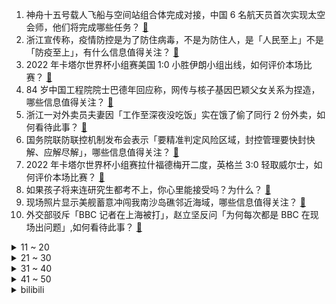 1. 神舟十五号载人飞船与空间站组合体完成对接，中国 6 名航天员首次实现太空会师，他们将完成哪些任务？ [:link:](https://www.zhihu.com/question/569319581)
2. 浙江宣传称，疫情防控是为了防住病毒，不是为防住人，是「人民至上」不是「防疫至上」，有什么信息值得关注？ [:link:](https://www.zhihu.com/question/569569027)
3. 2022 年卡塔尔世界杯小组赛美国 1:0 小胜伊朗小组出线，如何评价本场比赛？ [:link:](https://www.zhihu.com/question/569606338)
4. 84 岁中国工程院院士巴德年回应称，网传与核子基因巴颖父女关系为捏造，哪些信息值得关注？ [:link:](https://www.zhihu.com/question/569421596)
5. 浙江一对外卖员夫妻因「工作至深夜没吃饭」实在饿了偷了同行 2 份外卖，如何看待此事？ [:link:](https://www.zhihu.com/question/569522986)
6. 国务院联防联控机制发布会表示「要精准判定风险区域，封控管理要快封快解、应解尽解」，哪些信息值得关注？ [:link:](https://www.zhihu.com/question/569559663)
7. 2022 年卡塔尔世界杯小组赛拉什福德梅开二度，英格兰 3:0 轻取威尔士，如何评价本场比赛？ [:link:](https://www.zhihu.com/question/569606212)
8. 如果孩子将来连研究生都考不上，你心里能接受吗？为什么？ [:link:](https://www.zhihu.com/question/568612939)
9. 现场照片显示美舰蓄意冲闯我南沙岛礁邻近海域，哪些信息值得关注？ [:link:](https://www.zhihu.com/question/569580830)
10. 外交部驳斥「BBC 记者在上海被打」，赵立坚反问「为何每次都是 BBC 在现场出问题」,如何看待此事？ [:link:](https://www.zhihu.com/question/569592214)
<details>
<summary>11 ~ 20</summary>

11. 港媒称「西方虚伪双标」「可怜乌克兰整个国家一起陪葬」，如何评价西方多国兜个圈仍大举购入俄石油的行为？ [:link:](https://www.zhihu.com/question/569580914)
12. 为什么在二次元发源地的日本，日本社会也会歧视二次元爱好者? [:link:](https://www.zhihu.com/question/565018986)
13. 公司说你被辞退了明天不用来了，该怎么办？ [:link:](https://www.zhihu.com/question/555496006)
14. 对于曾经伤害过你的人，你还会选择原谅吗？ [:link:](https://www.zhihu.com/question/569526711)
15. 孩子大二了，还要给生活费吗？为什么？ [:link:](https://www.zhihu.com/question/566918826)
16. 为什么考四六级，翻译内容多为中国传统文化？ [:link:](https://www.zhihu.com/question/505816428)
17. 为什么听过很多大道理，却依然过不好这一生？ [:link:](https://www.zhihu.com/question/564940792)
18. 为什么好多人不喜欢听大道理? [:link:](https://www.zhihu.com/question/22253738)
19. 如果你闺蜜和其他人玩的好，越来越不和你玩，我该放弃这段友谊吗？ [:link:](https://www.zhihu.com/question/566408448)
20. 和孩子讲道理有用吗？ [:link:](https://www.zhihu.com/question/568180084)
</details>
<details>
<summary>21 ~ 30</summary>

21. 我太在意别人的看法应该怎么办？ [:link:](https://www.zhihu.com/question/547356089)
22. 为什么朋友圈很少晒四年级以上的娃？ [:link:](https://www.zhihu.com/question/462953490)
23. 2022 年卡塔尔世界杯小组赛荷兰 2:0 卡塔尔，以小组第一出线，如何评价本场比赛？ [:link:](https://www.zhihu.com/question/569606087)
24. 日媒称全球央行大举买进黄金，今年黄金购买量将创 20 世纪 60 年代以来最高水平，哪些信息值得关注？ [:link:](https://www.zhihu.com/question/568998423)
25. 劳荣枝案二审再审前，其哥哥称改判可能性极大，劳荣枝案可能改判吗？如何从法律角度解读? [:link:](https://www.zhihu.com/question/569568062)
26. 买便宜的衣服真的很丢人吗？ [:link:](https://www.zhihu.com/question/566662829)
27. 结婚之后如何把握与异性相处的边界，作为爱人应当给予多少信任？ [:link:](https://www.zhihu.com/question/567996000)
28. 9岁女童因不爱学习被妈妈丢高铁站冷静，如何看待这种行为？ [:link:](https://www.zhihu.com/question/569168573)
29. 如何看待胡锡进建议「各地不要继续大规模建方舱医院，省下的钱用于增加正规医院的床位」？可能带来哪些影响？ [:link:](https://www.zhihu.com/question/569548867)
30. 联防联控发布加强老年人新冠病毒疫苗接种工作方案，要「加快提升80岁以上人群接种率」，哪些信息值得关注？ [:link:](https://www.zhihu.com/question/569557902)
</details>
<details>
<summary>31 ~ 40</summary>

31. 因泄漏超 5 亿用户资料，Meta 被欧洲监管机构罚款 2.65 亿欧元，哪些信息值得关注？ [:link:](https://www.zhihu.com/question/569518037)
32. 伊能静发文「把泪含在眼眶里」，网友表示无法找到伊能静和秦昊账号互关信息，还有哪些信息值得关注？ [:link:](https://www.zhihu.com/question/569570801)
33. C919 大型客机获颁生产许可证，具有怎样的意义？未来前景如何？ [:link:](https://www.zhihu.com/question/569589901)
34. 《西游记》中孙悟空 500 年前可以大闹天宫，为何脱困后被各种坐骑童子「血虐」？ [:link:](https://www.zhihu.com/question/559524217)
35. 未来的人看我们当今量子力学会不会像我们看古代「金木水火土」一样可笑？ [:link:](https://www.zhihu.com/question/569216318)
36. 全国多地发布核酸筛查不必全员参与，「应检尽检」也可有例外，透露了哪些信息？ [:link:](https://www.zhihu.com/question/569535300)
37. 11 月 29 日 A 股三大指数高开高走，房地产板块掀涨停潮，哪些信息值得关注？ [:link:](https://www.zhihu.com/question/569556185)
38. 如何评价Faker与T1续约至2025年？ [:link:](https://www.zhihu.com/question/569388212)
39. 如何看待美官员爆料称「俄乌冲突期间，美方曾主动给俄方打过一次军事热线」？这透露了哪些信息？ [:link:](https://www.zhihu.com/question/569530524)
40. 男子图书馆给陌生女孩放不雅视频，被呵斥后回怼「你心理素质太差」，如何看待此事件？ [:link:](https://www.zhihu.com/question/569329038)
</details>
<details>
<summary>41 ~ 50</summary>

41. 如何看待天涯论坛一度无法访问？关联风险 1883 条，留给天涯的时间还有多久？你有哪些关于它的记忆？ [:link:](https://www.zhihu.com/question/569336958)
42. 神舟十五号发射场夜间最低气温降至 -20℃，为何选在这个时间发射？火箭发射对气象条件有哪些要求？ [:link:](https://www.zhihu.com/question/569403190)
43. 乌鲁木齐对低收入、无收入等群众给予 300 元一次性生活救助，哪些信息值得关注？ [:link:](https://www.zhihu.com/question/569539629)
44. 县域经济榜单出炉， 42 地 GDP 超千亿，义乌人均收入超 8.6 万元，还有哪些信息值得关注？ [:link:](https://www.zhihu.com/question/569540417)
45. 2022 年卡塔尔世界杯小组赛塞内加尔 2:1 险胜厄瓜多尔力压对手出线，如何评价本场比赛？ [:link:](https://www.zhihu.com/question/569606147)
46. 神舟十五号发射后，空间站将实现首次两艘载人船停靠，将起到哪些作用？ [:link:](https://www.zhihu.com/question/569406160)
47. 德政客称单极世界正在向多极转变，德国不应再当「美国附庸」，哪些信息值得关注？ [:link:](https://www.zhihu.com/question/569574162)
48. 如何看待媒体评论员表示「健全农村金融服务体系迫在眉睫」，哪些信息值得关注？目前农村金融发展情况如何？ [:link:](https://www.zhihu.com/question/569139575)
49. 中央气象台继续发布寒潮橙色预警 ，南方多地最低气温将接近冰点，寒潮会对人们生产生活带来哪些影响？ [:link:](https://www.zhihu.com/question/569330079)
50. 如何看待 80 后 90 后是个人养老金基金购买主力？有哪些信息值得关注？你有养老规划吗？ [:link:](https://www.zhihu.com/question/569521159)
</details><details>
<summary>bilibili</summary>

1. 自己做个深渊茶几，好像在家打了两口井 [:link:](//www.bilibili.com/video/BV1AG411F7eF)
2. 关于我连夜去上海找甲方要92万片卫生巾这件事 [:link:](//www.bilibili.com/video/BV1BG4y197a8)
3. 【亮记生物鉴定】网络热传生物鉴定44 [:link:](//www.bilibili.com/video/BV16d4y1x7TD)
4. 点进来爽！《每个眼神都只身荒野》宋亚轩炸翻舞台！ [:link:](//www.bilibili.com/video/BV12g411p7N3)
5. 致敬经典！马嘉祺翻唱亚洲第一男高音张雨生《我期待》 [:link:](//www.bilibili.com/video/BV1xG411M7hX)
6. 《赌球心态大赏》 [:link:](//www.bilibili.com/video/BV1FR4y1Z7RV)
7. 为了守护学校我成为了偶像，但老师版。 [:link:](//www.bilibili.com/video/BV1RR4y1o7Eo)
8. 50斤蔬菜能做出多少蔬菜粉？帅小伙买来尝试，发现.... [:link:](//www.bilibili.com/video/BV12d4y1t7a8)
9. 买游艇为何买椟还珠？【小约翰】 [:link:](//www.bilibili.com/video/BV1Je4y1W7Qn)
10. 春节联欢晚会宿舍分会场 [:link:](//www.bilibili.com/video/BV1bD4y1e75R)
<details>
<summary>11 ~ 20</summary>

11. 我收容了MC主世界的所有BOSS！！！ [:link:](//www.bilibili.com/video/BV1aP4y1X7XU)
12. 自制可以辅助做菜按摩的机械外骨骼 [:link:](//www.bilibili.com/video/BV16P411u7df)
13. 全村吃席 我坐小孩那桌 [:link:](//www.bilibili.com/video/BV1XW4y1H7Ap)
14. 当代愚公移山，削平1250座山，用凿子凿出的红旗渠 [:link:](//www.bilibili.com/video/BV1eD4y1e7MB)
15. 头 号 洒 家 [:link:](//www.bilibili.com/video/BV1zg411p7Hp)
16. 悲壮！武松断臂！百战英雄士，生平志未降！《水浒传》P48 [:link:](//www.bilibili.com/video/BV1m44y1X7da)
17. 密室员工:“放心，我很敬业的” [:link:](//www.bilibili.com/video/BV13W4y1s7Y6)
18. ⚡反 向 广 告⚡ [:link:](//www.bilibili.com/video/BV14e4y1g7yD)
19. 我带过的奇葩游客 [:link:](//www.bilibili.com/video/BV1J44y1X7dr)
20. 今天给年轻的南美自助餐老板上一课 [:link:](//www.bilibili.com/video/BV11W4y1H7Q3)
</details>
<details>
<summary>21 ~ 30</summary>

21. 《自由之摇》 [:link:](//www.bilibili.com/video/BV1je4y1g7i9)
22. 以前没发现我家原来这么穷 [:link:](//www.bilibili.com/video/BV1cK411R7vC)
23. 大炮！不许这样对你空叔叔！ [:link:](//www.bilibili.com/video/BV1ZR4y1o7Co)
24. 【危机合约#11】赝波强杀 危机等级36 “不畏苦暗” [:link:](//www.bilibili.com/video/BV1V44y1D7kX)
25. 好彩无借力，何以落九天 [:link:](//www.bilibili.com/video/BV1pY411d7fw)
26. Red Velvet《Birthday》MV [:link:](//www.bilibili.com/video/BV1ZP4y1X7qV)
27. 老交警：事故现场很多都是后脑开花 [:link:](//www.bilibili.com/video/BV1QP4y1R74y)
28. 无屏风表演《口技》还原文言文 ！！！ [:link:](//www.bilibili.com/video/BV1JD4y1e7Q4)
29. 一年未见地雷怀孕，漠叔不认帐了 [:link:](//www.bilibili.com/video/BV1gM411k7HC)
30. 【原神】摆拍狂魔「奇妙的待机动画互动4.0」 [:link:](//www.bilibili.com/video/BV1Sg411p7uC)
</details>
<details>
<summary>31 ~ 40</summary>

31. 千万别找有女友的兄弟pk这些问题！！！！ [:link:](//www.bilibili.com/video/BV1E44y1Q7Zg)
32. 万物皆可名画 [:link:](//www.bilibili.com/video/BV19G4y1d7LF)
33. 全球十大自助餐！顶级鱼子酱海鲜随便吃！500一位能吃回本吗 [:link:](//www.bilibili.com/video/BV1TK411R7EL)
34. “来查我们家！”好的，收到～ [:link:](//www.bilibili.com/video/BV1AM411k7Xu)
35. 最快抗塔世界纪录：2分13秒！仅存在一瞬的完美时机！！ [:link:](//www.bilibili.com/video/BV16D4y1e7S8)
36. 我见过候鸟就这么去了南方 [:link:](//www.bilibili.com/video/BV1AW4y1s71D)
37. 《水果社交》 [:link:](//www.bilibili.com/video/BV15W4y1p7Dx)
38. ⚡️监 狱 哥 哥⚡️ [:link:](//www.bilibili.com/video/BV1e8411L7CH)
39. 绝了！好吃到爆！【肥牛白菜千层锅】一锅鲜到眉毛掉！ [:link:](//www.bilibili.com/video/BV1kW4y1H77k)
40. 今天晚生吃包谷饭下盘折耳根～ [:link:](//www.bilibili.com/video/BV1bY411d7E6)
</details>
<details>
<summary>41 ~ 50</summary>

41. 【STN快报6.5季15】AI都能作曲了，什么时候能写快报 [:link:](//www.bilibili.com/video/BV1SW4y1H7H4)
42. 15岁三套换装全曲翻跳hype boy｜带你沉浸式参观美高校园 解锁新发型！！ [:link:](//www.bilibili.com/video/BV1SP411u7fz)
43. 羊村（2） [:link:](//www.bilibili.com/video/BV1yG4y1R7aA)
44. 90后爸妈是怎么教育小孩的？ [:link:](//www.bilibili.com/video/BV1Nd4y147CM)
45. 日本队派出了波风水门以及... [:link:](//www.bilibili.com/video/BV1MG4y157hy)
46. 上美影 联手 vivo 挑战《哪吒闹海》皮影戏 [:link:](//www.bilibili.com/video/BV1fG411M7Mr)
47. 芬兰一家人血战东北烤肉到场面失控！流汁宽粉嗦到上头吃嗨了！狂曝侄女恋情细节收都收不住！ [:link:](//www.bilibili.com/video/BV1dG4y1V7Qp)
48. 姜 太 公 钓 鱼 [:link:](//www.bilibili.com/video/BV1xd4y1x7Mb)
49. 某瓣9.0，据说看了一遍就不想再看的电影，艾德里安·布洛迪封神之作《超脱》 [:link:](//www.bilibili.com/video/BV1Ee4y1g7b1)
50. 大连.品海楼  厨子探店¥1？11 [:link:](//www.bilibili.com/video/BV1SD4y1e7o3)
</details>
<details>
<summary>51 ~ 60</summary>

51. 废物的养成 [:link:](//www.bilibili.com/video/BV1BP4y1X72g)
52. 猛男就该肚大大！世界杯球迷主题曲 [:link:](//www.bilibili.com/video/BV1mW4y1H7rf)
53. 朋友们都说，我这脚法不去踢足球可惜了！我觉得专业的人应该做专业的事情，我可以画踢足球！ [:link:](//www.bilibili.com/video/BV1vv4y127rR)
54. 一周后，深挖网易暴雪分手事件真实内幕，后续可能，国服玩家何去何从？ [:link:](//www.bilibili.com/video/BV1TK411R7yu)
55. “咱B站粉丝1000万了？赶紧做个视频！急！” [:link:](//www.bilibili.com/video/BV1bD4y1v7bz)
56. 少佐，请给我命令。 [:link:](//www.bilibili.com/video/BV1VG411F71s)
57. 唐僧：女妖怪？无所谓，我会出手! [:link:](//www.bilibili.com/video/BV1Qg411p7mX)
58. 一次学会热菜常用六种汁，你已经是一个高手了 [:link:](//www.bilibili.com/video/BV1jR4y1Z76q)
59. 【36氪】为什么我们看病花了这么多钱，医院依旧不挣钱？ [:link:](//www.bilibili.com/video/BV1RK411d7KD)
60. 星期三，我的嘴替！ [:link:](//www.bilibili.com/video/BV11P411u7Zx)
</details>
<details>
<summary>61 ~ 70</summary>

61. 年度最奇葩手机？价值30w的小米12S Ultra概念版上手 [:link:](//www.bilibili.com/video/BV18v4y1d72R)
62. 含 妈 量 不 足 [:link:](//www.bilibili.com/video/BV11P4y1R7cq)
63. 男性可以娶4个老婆？想去卡塔尔打工？别再瞎吹这个石油帝国了！【洞察社会系列80】 [:link:](//www.bilibili.com/video/BV1TK411R7bN)
64. 这都是啥...？厕纸地狱！2023年1月新番导视！【泛式】 [:link:](//www.bilibili.com/video/BV1RW4y1H7hL)
65. 单身四十多年体重两百多斤，他与这个世界格格不入 [:link:](//www.bilibili.com/video/BV1rW4y1H7vU)
66. 社 交 悍 匪 x3 [:link:](//www.bilibili.com/video/BV18G4y157nW)
67. 蓝 色 妖 姬 是 怎 样 炼 成 的 [:link:](//www.bilibili.com/video/BV1qe4y1g77n)
68. 顶级饭店的糖醋排骨秘方，没想到这么简单！秘诀只有这2点！ [:link:](//www.bilibili.com/video/BV17e4y1g76f)
69. 22年前他花10分钟写的歌，我一听就是20年。 [:link:](//www.bilibili.com/video/BV12P411u7en)
70. 吴亦凡在中国坐牢13年已经算幸运的了！哎 希望出来可以有机会改过自新吧 [:link:](//www.bilibili.com/video/BV1gK411R7Rt)
</details>
<details>
<summary>71 ~ 80</summary>

71. “短短几秒钟 心动了六次” [:link:](//www.bilibili.com/video/BV1q84y1r7pu)
72. 当北京人没了儿化音 [:link:](//www.bilibili.com/video/BV1Ud4y1t7Fn)
73. 为了烤苕皮做了一桌菜！英国公婆无法抗拒的街头小吃！ [:link:](//www.bilibili.com/video/BV1YP411u7G2)
74. 追  踪  导  弹  ！【C4快乐阴人流#35】 [:link:](//www.bilibili.com/video/BV1UG4y1d7AZ)
75. 求求你别玩假原神了！这才是真原神！草神逆袭！ [:link:](//www.bilibili.com/video/BV1v84y1r7sR)
76. 《 中 国 的 水 墨 画 还 是 画 保 守 了 》｜ Mavic 3 [:link:](//www.bilibili.com/video/BV1L24y1C7ai)
77. 《 白 蛇 的 替 身 小 卖 部 3.0 》 [:link:](//www.bilibili.com/video/BV1cD4y1v7bQ)
78. 骑行流浪川西，住进地下涵洞，收拾一番涵洞变成完美庇护所 [:link:](//www.bilibili.com/video/BV1eY411d7NE)
79. 童年拆楼游戏的最终结局是什么？玩到最后竟让我泪目 [:link:](//www.bilibili.com/video/BV1KW4y1s79M)
80. 执法人员：我是来干啥的来着？ [:link:](//www.bilibili.com/video/BV1Wg411W73Z)
</details>
<details>
<summary>81 ~ 90</summary>

81. 谢幕 || 夷陵大火，永安托孤，老兵不死，只是凋零 [:link:](//www.bilibili.com/video/BV1Ve4y1g7ax)
82. 我不管你的酒店有多高档，我只知道它的地板沾了水就一定滑！ [:link:](//www.bilibili.com/video/BV1K841177zM)
83. “进去了一个，还有一窝” [:link:](//www.bilibili.com/video/BV1cd4y1b7aY)
84. 势利的阿真惹众怒 [:link:](//www.bilibili.com/video/BV1BD4y1e7CT)
85. 帮不了你上清北，但985没问题 [:link:](//www.bilibili.com/video/BV1yW4y1H7f2)
86. 这猪的血量合理吗？？！ [:link:](//www.bilibili.com/video/BV1RW4y1H7q4)
87. 大庆赶海，退潮后捡到一只钩子直接钓大蛏子，比撒盐还要轻松 [:link:](//www.bilibili.com/video/BV1n44y1D71K)
88. 小猫咪打架能有多上头？吃了暗亏的喵师傅，还爆了件“装备”！ [:link:](//www.bilibili.com/video/BV1f24y1C7Ms)
89. 不当人之风光大葬 [:link:](//www.bilibili.com/video/BV1984y1r7xo)
90. 中国联通：世界杯期间谨防电信诈骗！ [:link:](//www.bilibili.com/video/BV1GR4y1Z7JS)
</details>
<details>
<summary>91 ~ 100</summary>

91. 真实！呆在普通中学和重点中学的区别！ [:link:](//www.bilibili.com/video/BV1JK411o7J7)
92. 【医学博士】危急情况如何自救？I 这条视频关键时刻能救你一命 [:link:](//www.bilibili.com/video/BV1N84y1y7qz)
93. 一个斯拉夫女人的告别 [:link:](//www.bilibili.com/video/BV1F3411f7cw)
94. 剧TOP：这里就是我钮祜禄•如玥的坟墓！TVB绝唱大戏《金枝欲孽》P6（大结局） [:link:](//www.bilibili.com/video/BV19K41197PM)
95. 把名梗图让AI绘画三次后你还猜得出吗？ [:link:](//www.bilibili.com/video/BV11e4y1g7Qw)
96. 我社死了！上网课用夹子音吸猫发现没关麦！！！！ [:link:](//www.bilibili.com/video/BV1nD4y1v7Lr)
97. 临走前再给奶妈做一次蛋糕，这次就用奶奶家里的东西来完成！农村老家都能做的蛋糕，你一定能搞定！ [:link:](//www.bilibili.com/video/BV12P411u7fY)
98. 很多人和父母“绝交”，不是没有原因 [:link:](//www.bilibili.com/video/BV1kY411R7Yr)
99. 我刚付钱买了炒粉和手抓饼 结果老板跑路了 我只能一路追着饭跑 [:link:](//www.bilibili.com/video/BV1qg411p7B2)
100. 世 界 杯.exe [:link:](//www.bilibili.com/video/BV1QK41197sz)
</details></details>
